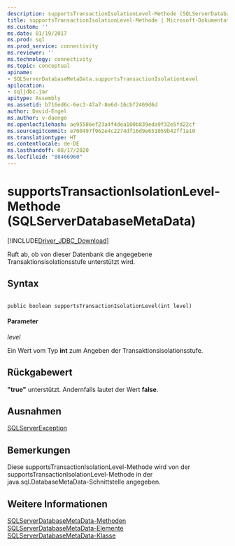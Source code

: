 ```yaml
---
description: supportsTransactionIsolationLevel-Methode (SQLServerDatabaseMetaData)
title: supportsTransactionIsolationLevel-Methode | Microsoft-Dokumentation
ms.custom: ''
ms.date: 01/19/2017
ms.prod: sql
ms.prod_service: connectivity
ms.reviewer: ''
ms.technology: connectivity
ms.topic: conceptual
apiname:
- SQLServerDatabaseMetaData.supportsTransactionIsolationLevel
apilocation:
- sqljdbc.jar
apitype: Assembly
ms.assetid: b716ed6c-6ec3-47a7-8e6d-16cbf2469d6d
author: David-Engel
ms.author: v-daenge
ms.openlocfilehash: ae95586ef23a4f4dea100b839eda9f32e5fd22cf
ms.sourcegitcommit: e700497f962e4c2274df16d9e651059b42ff1a10
ms.translationtype: HT
ms.contentlocale: de-DE
ms.lasthandoff: 08/17/2020
ms.locfileid: "88466960"
---
```

# <a name="supportstransactionisolationlevel-method-sqlserverdatabasemetadata"></a>supportsTransactionIsolationLevel-Methode (SQLServerDatabaseMetaData)
[!INCLUDE[Driver_JDBC_Download](../../../includes/driver_jdbc_download.md)]

  Ruft ab, ob von dieser Datenbank die angegebene Transaktionsisolationsstufe unterstützt wird.  
  
## <a name="syntax"></a>Syntax  
  
```  
  
public boolean supportsTransactionIsolationLevel(int level)  
```  
  
#### <a name="parameters"></a>Parameter  
 *level*  
  
 Ein Wert vom Typ **int** zum Angeben der Transaktionsisolationsstufe.  
  
## <a name="return-value"></a>Rückgabewert  
 **"true"** unterstützt. Andernfalls lautet der Wert **false**.  
  
## <a name="exceptions"></a>Ausnahmen  
 [SQLServerException](../../../connect/jdbc/reference/sqlserverexception-class.md)  
  
## <a name="remarks"></a>Bemerkungen  
 Diese supportsTransactionIsolationLevel-Methode wird von der supportsTransactionIsolationLevel-Methode in der java.sql.DatabaseMetaData-Schnittstelle angegeben.  
  
## <a name="see-also"></a>Weitere Informationen  
 [SQLServerDatabaseMetaData-Methoden](../../../connect/jdbc/reference/sqlserverdatabasemetadata-methods.md)   
 [SQLServerDatabaseMetaData-Elemente](../../../connect/jdbc/reference/sqlserverdatabasemetadata-members.md)   
 [SQLServerDatabaseMetaData-Klasse](../../../connect/jdbc/reference/sqlserverdatabasemetadata-class.md)  
  
  
